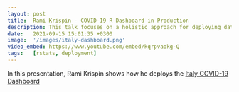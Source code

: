 ```yaml
---
layout: post
title:  Rami Krispin - COVID-19 R Dashboard in Production
description: This talk focuses on a holistic approach for deploying data science projects into production (e.g., CI/CD) with the use of open-source and free tools such as R, bash, Docker, Github Actions, etc. 
date:   2021-09-15 15:01:35 +0300
image:  '/images/italy-dashboard.png'
video_embed: https://www.youtube.com/embed/kqrpvaokg-Q
tags:   [rstats, deployment]
---
```


In this presentation, Rami Krispin shows how he deploys the [Italy COVID-19 Dashboard](https://ramikrispin.github.io/italy_dash/)
